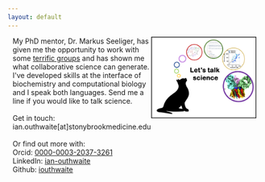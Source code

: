 ```yaml
---
layout: default
---
```


<div style="display:flex">
     <div style="flex:1;padding-left:10px;">
     	  My PhD mentor, Dr. Markus Seeliger, has given me the opportunity to work with some <a href='Projects.html'>terrific groups</a> and has shown me what collaborative science can generate. I've developed skills at the interface of biochemistry and computational biology and I speak both languages. Send me a line if you would like to talk science. <br><br>   
          Get in touch: ian.outhwaite[at]stonybrookmedicine.edu <br><br>
	  Or find out more with: <br>       
	  Orcid: <a href = "https://orcid.org/0000-0003-2037-3261"> 0000-0003-2037-3261 </a> <br> 
	  LinkedIn: <a href = "https://www.linkedin.com/in/ian-outhwaite"> ian-outhwaite </a> <br>
	  Github: <a href = "https://github.com/iouthwaite"> iouthwaite </a>
     </div>
     <div style="flex:1;padding-right:10px;">
          <img src="assets/talkcolor.png" width="300">
     </div>




